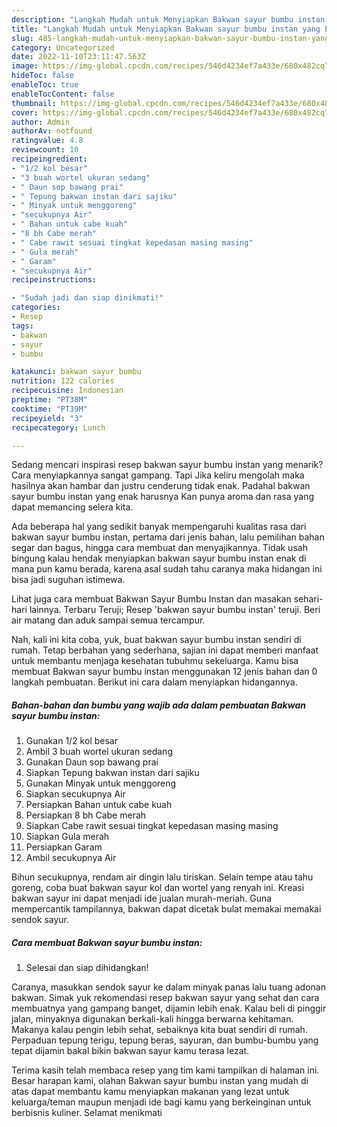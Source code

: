 ```yaml
---
description: "Langkah Mudah untuk Menyiapkan Bakwan sayur bumbu instan yang Enak Banget, Buat Buka Puasa Lezat"
title: "Langkah Mudah untuk Menyiapkan Bakwan sayur bumbu instan yang Enak Banget, Buat Buka Puasa Lezat"
slug: 485-langkah-mudah-untuk-menyiapkan-bakwan-sayur-bumbu-instan-yang-enak-banget-buat-buka-puasa-lezat
category: Uncategorized
date: 2022-11-10T23:11:47.563Z
image: https://img-global.cpcdn.com/recipes/546d4234ef7a433e/680x482cq70/bakwan-sayur-bumbu-instan-foto-resep-utama.jpg
hideToc: false
enableToc: true
enableTocContent: false
thumbnail: https://img-global.cpcdn.com/recipes/546d4234ef7a433e/680x482cq70/bakwan-sayur-bumbu-instan-foto-resep-utama.jpg
cover: https://img-global.cpcdn.com/recipes/546d4234ef7a433e/680x482cq70/bakwan-sayur-bumbu-instan-foto-resep-utama.jpg
author: Admin
authorAv: notfound
ratingvalue: 4.8
reviewcount: 10
recipeingredient:
- "1/2 kol besar"
- "3 buah wortel ukuran sedang"
- " Daun sop bawang prai"
- " Tepung bakwan instan dari sajiku"
- " Minyak untuk menggoreng"
- "secukupnya Air"
- " Bahan untuk cabe kuah"
- "8 bh Cabe merah"
- " Cabe rawit sesuai tingkat kepedasan masing masing"
- " Gula merah"
- " Garam"
- "secukupnya Air"
recipeinstructions:

- "Sudah jadi dan siap dinikmati!"
categories:
- Resep
tags:
- bakwan
- sayur
- bumbu

katakunci: bakwan sayur bumbu 
nutrition: 122 calories
recipecuisine: Indonesian
preptime: "PT38M"
cooktime: "PT39M"
recipeyield: "3"
recipecategory: Lunch

---
```



Sedang mencari inspirasi resep bakwan sayur bumbu instan yang menarik? Cara menyiapkannya sangat gampang. Tapi Jika keliru mengolah maka hasilnya akan hambar dan justru cenderung tidak enak. Padahal bakwan sayur bumbu instan yang enak harusnya Kan punya aroma dan rasa yang dapat memancing selera kita.


Ada beberapa hal yang sedikit banyak mempengaruhi kualitas rasa dari bakwan sayur bumbu instan, pertama dari jenis bahan, lalu pemilihan bahan segar dan bagus, hingga cara membuat dan menyajikannya. Tidak usah bingung kalau hendak menyiapkan bakwan sayur bumbu instan enak di mana pun kamu berada, karena asal sudah tahu caranya maka hidangan ini bisa jadi suguhan istimewa.

Lihat juga cara membuat Bakwan Sayur Bumbu Instan dan masakan sehari-hari lainnya. Terbaru Teruji; Resep &#39;bakwan sayur bumbu instan&#39; teruji. Beri air matang dan aduk sampai semua tercampur.


Nah, kali ini kita coba, yuk, buat bakwan sayur bumbu instan sendiri di rumah. Tetap berbahan yang sederhana, sajian ini dapat memberi manfaat untuk membantu menjaga kesehatan tubuhmu sekeluarga. Kamu bisa membuat Bakwan sayur bumbu instan menggunakan 12 jenis bahan dan 0 langkah pembuatan. Berikut ini cara dalam menyiapkan hidangannya.

<!--inarticleads1-->

##### Bahan-bahan dan bumbu yang wajib ada dalam pembuatan Bakwan sayur bumbu instan:

1. Gunakan 1/2 kol besar
1. Ambil 3 buah wortel ukuran sedang
1. Gunakan  Daun sop bawang prai
1. Siapkan  Tepung bakwan instan dari sajiku
1. Gunakan  Minyak untuk menggoreng
1. Siapkan secukupnya Air
1. Persiapkan  Bahan untuk cabe kuah
1. Persiapkan 8 bh Cabe merah
1. Siapkan  Cabe rawit sesuai tingkat kepedasan masing masing
1. Siapkan  Gula merah
1. Persiapkan  Garam
1. Ambil secukupnya Air


Bihun secukupnya, rendam air dingin lalu tiriskan. Selain tempe atau tahu goreng, coba buat bakwan sayur kol dan wortel yang renyah ini. Kreasi bakwan sayur ini dapat menjadi ide jualan murah-meriah. Guna mempercantik tampilannya, bakwan dapat dicetak bulat memakai memakai sendok sayur. 

<!--inarticleads2-->

##### Cara membuat Bakwan sayur bumbu instan:


1. Selesai dan siap dihidangkan!

Caranya, masukkan sendok sayur ke dalam minyak panas lalu tuang adonan bakwan. Simak yuk rekomendasi resep bakwan sayur yang sehat dan cara membuatnya yang gampang banget, dijamin lebih enak. Kalau beli di pinggir jalan, minyaknya digunakan berkali-kali hingga berwarna kehitaman. Makanya kalau pengin lebih sehat, sebaiknya kita buat sendiri di rumah. Perpaduan tepung terigu, tepung beras, sayuran, dan bumbu-bumbu yang tepat dijamin bakal bikin bakwan sayur kamu terasa lezat. 

Terima kasih telah membaca resep yang tim kami tampilkan di halaman ini. Besar harapan kami, olahan Bakwan sayur bumbu instan yang mudah di atas dapat membantu kamu menyiapkan makanan yang lezat untuk keluarga/teman maupun menjadi ide bagi kamu yang berkeinginan untuk berbisnis kuliner. Selamat menikmati
